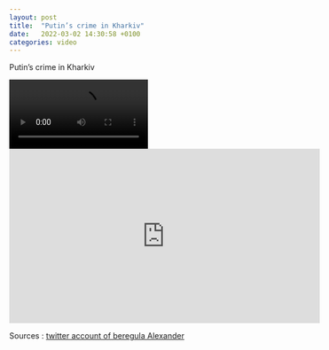 ```yaml
---
layout: post
title:  "Putin’s crime in Kharkiv"
date:   2022-03-02 14:30:58 +0100
categories: video
---
```


Putin’s crime in Kharkiv 


<video controls width="250">
    <source src="/assets/videos/Putin-crime-in-Kharkiv.webm"
            type="video/webm">
    <source src="/assets/videos/Putin-crime-in-Kharkiv.mp4"
            type="video/mp4">
    Sorry, your browser doesn't support embedded videos.
</video>

<iframe width="560" height="315" src="https://www.youtube.com/embed/YYJCODB0cLM" title="YouTube video player" frameborder="0" allow="accelerometer; autoplay; clipboard-write; encrypted-media; gyroscope; picture-in-picture" allowfullscreen></iframe>

Sources : <a href="https://twitter.com/nftsplanet/status/1499023547402002432">twitter account of beregula Alexander</a>